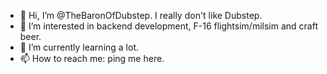 - 👋 Hi, I’m @TheBaronOfDubstep. I really don't like Dubstep.
- 👀 I’m interested in backend development, F-16 flightsim/milsim  and craft beer.
- 🌱 I’m currently learning a lot.
- 📫 How to reach me: ping me here.

<!---
TheBaronOfDubstep/TheBaronOfDubstep is a ✨ special ✨ repository because its `README.md` (this file) appears on your GitHub profile.
You can click the Preview link to take a look at your changes.
--->
